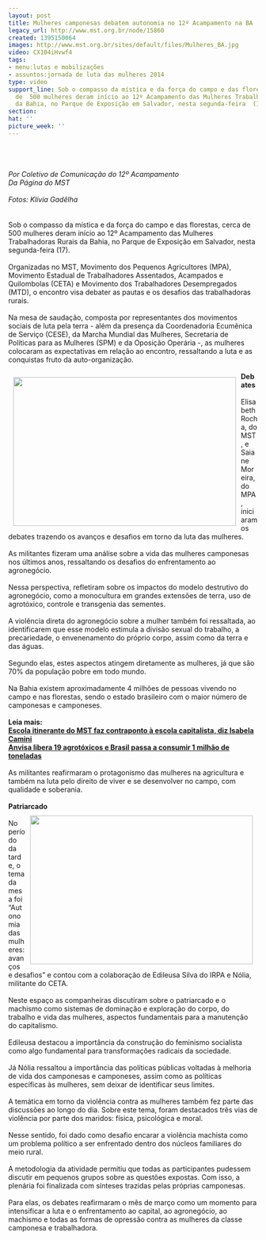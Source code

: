 ```yaml
---
layout: post
title: Mulheres camponesas debatem autonomia no 12º Acampamento na BA
legacy_url: http://www.mst.org.br/node/15860
created: 1395150064
images: http://www.mst.org.br/sites/default/files/Mulheres_BA.jpg
video: CX104iHvwf4
tags:
- menu:lutas e mobilizações
- assuntos:jornada de luta das mulheres 2014
type: video
support_line: Sob o compasso da mística e da força do campo e das florestas, cerca
  de  500 mulheres deram início ao 12º Acampamento das Mulheres Trabalhadoras  Rurais
  da Bahia, no Parque de Exposição em Salvador, nesta segunda-feira  (17).
section: 
hat: ''
picture_week: ''
---
```

<p><img style="margin: 10px;" src="http://www.mst.org.br/sites/default/files/Mulheres_BA.jpg" alt=""></p><p><em><br>Por Coletivo de Comunicação do 12º Acampamento<br>Da Página do MST<br><br>Fotos: Klívia Gadêlha<br></em><br><br>Sob o compasso da mística e da força do campo e das florestas, cerca de 500 mulheres deram início ao 12º Acampamento das Mulheres Trabalhadoras Rurais da Bahia, no Parque de Exposição em Salvador, nesta segunda-feira (17).<br><br>Organizadas no MST, Movimento dos Pequenos Agricultores (MPA), Movimento Estadual de Trabalhadores Assentados, Acampados e Quilombolas (CETA) e Movimento dos Trabalhadores Desempregados (MTD), o encontro visa debater as pautas e os desafios das trabalhadoras rurais.<br><br>Na mesa de saudação, composta por representantes dos movimentos sociais de luta pela terra - além da presença da Coordenadoria Ecumênica de Serviço (CESE), da Marcha Mundial das Mulheres, Secretaria de Políticas para as Mulheres (SPM) e da Oposição Operária -, as mulheres colocaram as expectativas em relação ao encontro, ressaltando a luta e as conquistas fruto da auto-organização.<br><br><img style="margin: 10px; float: left;" src="http://www.mst.org.br/sites/default/files/mulheres_BAII.jpg" alt="" height="300" width="450"><strong>Debates<br></strong><br>Elisabeth Rocha, do MST, e Saiane Moreira, do MPA, iniciaram os debates trazendo os avanços e desafios em torno da luta das mulheres. <br><br>As militantes fizeram uma análise sobre a vida das mulheres camponesas nos últimos anos, ressaltando os desafios do enfrentamento ao agronegócio. <br><br>Nessa perspectiva, refletiram sobre os impactos do modelo destrutivo do agronegócio, como a monocultura em grandes extensões de terra, uso de agrotóxico, controle e transgenia das sementes.<br><br>A violência direta do agronegócio sobre a mulher também foi ressaltada, ao identificarem que esse modelo estimula a divisão sexual do trabalho, a precariedade, o envenenamento do próprio corpo, assim como da terra e das águas.<br><br>Segundo elas, estes aspectos atingem diretamente as mulheres, já que são 70% da população pobre em todo mundo.<br><br>Na Bahia existem aproximadamente 4 milhões de pessoas vivendo no campo e nas florestas, sendo o estado brasileiro com o maior número de camponesas e camponeses. <br><br><strong>Leia mais:<br></strong><a href="http://www.mst.org.br/node/15854"><strong>Escola itinerante do MST faz contraponto à escola capitalista, diz Isabela Camini <br></strong></a><a href="http://www.mst.org.br/node/15855"><strong>Anvisa libera 19 agrotóxicos e Brasil passa a consumir 1 milhão de toneladas <br></strong></a><br>As militantes reafirmaram o protagonismo das mulheres na agricultura e também na luta pelo direito de viver e se desenvolver no campo, com qualidade e soberania.<br><br><strong>Patriarcado</strong><br><img style="margin: 10px; float: right;" src="http://www.mst.org.br/sites/default/files/mulheres_BAIII.jpg" alt="" height="300" width="450"><br>No período da tarde, o tema da mesa foi “Autonomia das mulheres: avanços e desafios” e contou com a colaboração de Edileusa Silva do IRPA e Nólia, militante do CETA. <br><br>Neste espaço as companheiras discutiram sobre o patriarcado e o machismo como sistemas de dominação e exploração do corpo, do trabalho e vida das mulheres, aspectos fundamentais para a manutenção do capitalismo. <br><br>Edileusa destacou a importância da construção do feminismo socialista como algo fundamental para transformações radicais da sociedade. <br><br>Já Nólia ressaltou a importância das políticas públicas voltadas à melhoria de vida dos camponesas e camponeses, assim como as políticas específicas às mulheres, sem deixar de identificar seus limites. <br><br>A temática em torno da violência contra as mulheres também fez parte das discussões ao longo do dia. Sobre este tema, foram destacados três vias de violência  por parte dos maridos: física, psicológica e moral.<br><br>Nesse sentido, foi dado como desafio encarar a violência machista como um problema político a ser enfrentado dentro dos núcleos familiares do meio rural.<br><br>A metodologia da atividade permitiu que todas as participantes pudessem discutir em pequenos grupos sobre as questões expostas. Com isso, a plenária foi finalizada com sínteses trazidas pelas próprias camponesas. <br><br>Para elas, os debates reafirmaram o mês de março como um momento para intensificar a luta e o enfrentamento ao capital, ao agronegócio, ao machismo e todas as formas de opressão contra as mulheres da classe camponesa e trabalhadora.</p><p><object data="http://www.youtube.com/v/CX104iHvwf4" type="application/x-shockwave-flash" height="500" width="600"><param name="src" value="http://www.youtube.com/v/CX104iHvwf4"></object></p>
